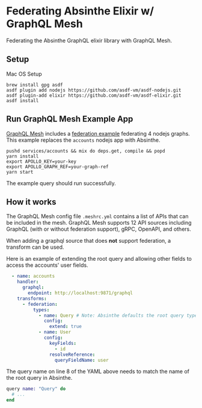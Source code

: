 # Federating Absinthe Elixir w/ GraphQL Mesh

Federating the Absinthe GraphQL elixir library with GraphQL Mesh.
## Setup

Mac OS Setup

```shell
brew install gpg asdf
asdf plugin add nodejs https://github.com/asdf-vm/asdf-nodejs.git
asdf plugin-add elixir https://github.com/asdf-vm/asdf-elixir.git
asdf install
```

## Run GraphQL Mesh Example App

[GraphQL Mesh](https://github.com/Urigo/graphql-mesh) includes a [federation example](https://github.com/Urigo/graphql-mesh/tree/master/examples/federation-example) federating 4 nodejs graphs. This example replaces the `accounts` nodejs app with Absinthe.

```shell
pushd services/accounts && mix do deps.get, compile && popd
yarn install
export APOLLO_KEY=your-key
export APOLLO_GRAPH_REF=your-graph-ref
yarn start
```

The example query should run successfully.

## How it works

The GraphQL Mesh config file `.meshrc.yml` contains a list of APIs that can be included in the mesh. GraphQL Mesh supports 12 API sources including GraphQL (with or without federation support), gRPC, OpenAPI, and others.

When adding a graphql source that does **not** support federation, a transform can be used.

Here is an example of extending the root query and allowing other fields to access the accounts' user fields.

```yaml
  - name: accounts
    handler:
      graphql:
        endpoint: http://localhost:9871/graphql
    transforms:
      - federation:
          types:
            - name: Query # Note: Absinthe defaults the root query type name to "RootQueryType"
              config:
                extend: true
            - name: User
              config:
                keyFields:
                  - id
                resolveReference:
                  queryFieldName: user
```

The query name on line 8 of the YAML above needs to match the name of the root query in Absinthe.

```ex
query name: "Query" do
  # ...
end
```